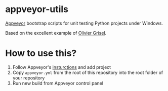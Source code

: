appveyor-utils
==============

[Appveyor](http://www.appveyor.com/) bootstrap scripts for unit testing Python projects under Windows.

Based on the excellent example of [Olivier Grisel](https://github.com/ogrisel/python-appveyor-demo).


How to use this?
================

1. Follow Appveyor's [insturctions](http://www.appveyor.com/docs) and add project
2. Copy `appveyor.yml` from the root of this repository into the root folder of your repository
3. Run new build from Appveyor control panel
